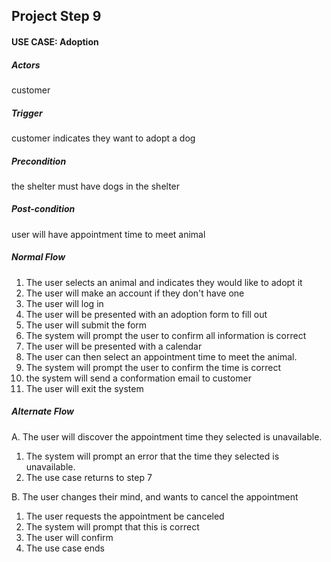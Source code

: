 ## Project Step 9
#### USE CASE: Adoption
##### Actors
customer

##### Trigger
customer indicates they want to adopt a dog

##### Precondition
the shelter must have dogs in the shelter

##### Post-condition
user will have appointment time to meet animal

##### Normal Flow
1. The user selects an animal and indicates they would like to adopt it
2. The user will make an account if they don't have one
3. The user will log in
4. The user will be presented with an adoption form to fill out
5. The user will submit the form
6. The system will prompt the user to confirm all information is correct
7. The user will be presented with a calendar
8. The user can then select an appointment time to meet the animal.
9. The system will prompt the user to confirm the time is correct
10. the system will send a conformation email to customer
11. The user will exit the system

##### Alternate Flow
A. The user will discover the appointment time they selected is unavailable.
  1. The system will prompt an error that the time they selected is unavailable.
  1. The use case returns to step 7

B. The user changes their mind, and wants to cancel the appointment
  1. The user requests the appointment be canceled
  2. The system will prompt that this is correct
  3. The user will confirm
  4. The use case ends 
